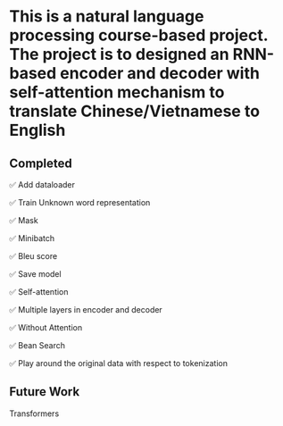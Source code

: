 # This is a natural language processing course-based project. The project is to designed an RNN-based encoder and decoder with self-attention mechanism to translate Chinese/Vietnamese to English

## Completed
:white_check_mark: Add dataloader

:white_check_mark: Train Unknown word representation

:white_check_mark: Mask

:white_check_mark: Minibatch

:white_check_mark: Bleu score

:white_check_mark: Save model

:white_check_mark: Self-attention

:white_check_mark: Multiple layers in encoder and decoder

:white_check_mark: Without Attention

:white_check_mark: Bean Search

:white_check_mark: Play around the original data with respect to tokenization


## Future Work
Transformers


